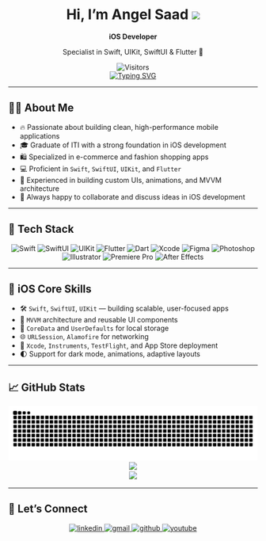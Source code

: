 <h1 align="center">
  <b>Hi, I’m Angel Saad</b> 
  <img src="https://media.giphy.com/media/hvRJCLFzcasrR4ia7z/giphy.gif" width="40" />
</h1>

<div align="center">
<p><strong>iOS Developer</strong></p>
  <p>Specialist in Swift, UIKit, SwiftUI & Flutter 🚀</p>

  <img src="https://komarev.com/ghpvc/?username=AngelSaad0&label=Visitors&color=0e75b6&style=flat" alt="Visitors" />

  <br />

  <a href="https://github.com/AngelSaad0">
    <img src="https://readme-typing-svg.herokuapp.com?font=Fira+Code&pause=1000&color=F7108A&width=435&lines=iOS+Developer++++++++ITI+Graduate;Lifelong+Learner+Specializing+in+iOS" alt="Typing SVG" />
  </a>
</div>

---

## 👩‍💻 About Me

- 🔥 Passionate about building clean, high-performance mobile applications  
- 🎓 Graduate of ITI with a strong foundation in iOS development  
- 🛍 Specialized in e-commerce and fashion shopping apps  
- 💻 Proficient in `Swift`, `SwiftUI`, `UIKit`, and `Flutter`  
- 🎨 Experienced in building custom UIs, animations, and MVVM architecture  
- 🤝 Always happy to collaborate and discuss ideas in iOS development

---

## 🧰 Tech Stack

<div align="center">

![Swift](https://img.shields.io/badge/-Swift-FA7343?style=for-the-badge&logo=swift&logoColor=white)
![SwiftUI](https://img.shields.io/badge/-SwiftUI-0175C2?style=for-the-badge&logo=swift&logoColor=white)
![UIKit](https://img.shields.io/badge/-UIKit-2396F3?style=for-the-badge&logo=apple&logoColor=white)
![Flutter](https://img.shields.io/badge/-Flutter-02569B?style=for-the-badge&logo=flutter&logoColor=white)
![Dart](https://img.shields.io/badge/-Dart-0175C2?style=for-the-badge&logo=dart&logoColor=white)
![Xcode](https://img.shields.io/badge/-Xcode-147EFB?style=for-the-badge&logo=xcode&logoColor=white)
![Figma](https://img.shields.io/badge/-Figma-F24E1E?style=for-the-badge&logo=figma&logoColor=white)
![Photoshop](https://img.shields.io/badge/-Photoshop-31A8FF?style=for-the-badge&logo=adobe-photoshop&logoColor=white)
![Illustrator](https://img.shields.io/badge/-Illustrator-FF9A00?style=for-the-badge&logo=adobe-illustrator&logoColor=white)
![Premiere Pro](https://img.shields.io/badge/-Premiere%20Pro-9999FF?style=for-the-badge&logo=adobe-premiere-pro&logoColor=white)
![After Effects](https://img.shields.io/badge/-After%20Effects-9999FF?style=for-the-badge&logo=adobe-after-effects&logoColor=white)

</div>

---

## 🔩 iOS Core Skills

- 🛠 `Swift`, `SwiftUI`, `UIKit` — building scalable, user-focused apps  
- 🧠 `MVVM` architecture and reusable UI components  
- 💾 `CoreData` and `UserDefaults` for local storage  
- 🌐 `URLSession`, `Alamofire` for networking  
- 🚀 `Xcode`, `Instruments`, `TestFlight`, and App Store deployment  
- 🌓 Support for dark mode, animations, adaptive layouts

---

## 📈 GitHub Stats

<div align="center">
   <img src="https://github.com/AngelSaad0/AngelSaad0/blob/output/snake.svg" />
  <br />
  <img src="https://github-readme-stats.vercel.app/api?username=AngelSaad0&show_icons=true&theme=tokyonight&count_private=true" />
  <br />
  <img src="https://github-readme-stats.vercel.app/api/top-langs/?username=AngelSaad0&layout=compact&theme=tokyonight" />

</div>

---

## 🤝 Let’s Connect

<div align="center">

  <a href="https://www.linkedin.com/in/angel-saad-768502295/" target="_blank">
    <img src="https://img.shields.io/badge/LinkedIn-blue?style=for-the-badge&logo=linkedin&labelColor=blue" alt="linkedin"/>
  </a>

  <a href="mailto:engy.saad.907089@gmail.com">
    <img src="https://img.shields.io/badge/Gmail-red?style=for-the-badge&logo=gmail&labelColor=red" alt="gmail"/>
  </a>

  <a href="https://github.com/AngelSaad0">
    <img src="https://img.shields.io/badge/GitHub-181717?style=for-the-badge&logo=github&labelColor=black" alt="github"/>
  </a>

  <a href="https://www.youtube.com/@AngelSaad">
    <img src="https://img.shields.io/badge/Youtube-red?style=for-the-badge&logo=youtube&labelColor=red" alt="youtube"/>
  </a>

</div>
